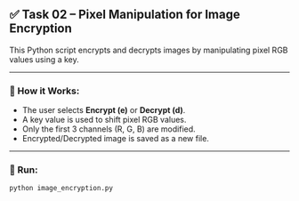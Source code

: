 ## ✅ Task 02 – Pixel Manipulation for Image Encryption

This Python script encrypts and decrypts images by manipulating pixel RGB values using a key.

---

### 🔸 How it Works:
- The user selects **Encrypt (e)** or **Decrypt (d)**.
- A key value is used to shift pixel RGB values.
- Only the first 3 channels (R, G, B) are modified.
- Encrypted/Decrypted image is saved as a new file.

---

### 🔄 Run:
```bash
python image_encryption.py
